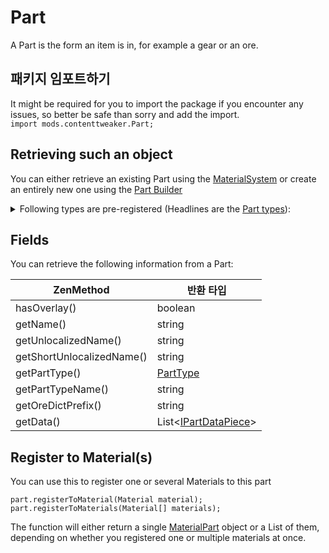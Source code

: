 
# Part

A Part is the form an item is in, for example a gear or an ore.

## 패키지 임포트하기
It might be required for you to import the package if you encounter any issues, so better be safe than sorry and add the import.  
`import mods.contenttweaker.Part;`

## Retrieving such an object
You can either retrieve an existing Part using the [MaterialSystem](/Mods/ContentTweaker/Materials/MaterialSystem/) or create an entirely new one using the [Part Builder](/Mods/ContentTweaker/Materials/Parts/Part_Builder/)

<details>
    <summary>Following types are pre-registered (Headlines are the <a href="../PartType">Part types</a>):</summary>
    <h4>Items:</h4>
        <ul>
            <li>Beam<img src="../Assets/beam.png" alt="icon"></li>
            <li>Bolt<img src="../Assets/bolt.png" alt="icon"></li>
            <li>Casing<img src="../Assets/casing.png" alt="icon"></li>
            <li>Clump<img src="../Assets/clump.png" alt="icon"></li>
            <li>Crystal Crystal<img src="../Assets/crystal.png" alt="icon"></li>
            <li>Crushed Ore (crushed_ore)<img src="../Assets/crushed_ore.png" alt="icon"></li>
            <li>Dense Plate (dense_plate)<img src="../Assets/dense_plate.png" alt="icon"></li>
            <li>Dirty Dust (dirty_dust)<img src="../Assets/dirty_dust.png" alt="icon"></li>
            <li>Dust<img src="../Assets/dust.png" alt="icon"></li>
            <li>Gear<img src="../Assets/gear.png" alt="icon"></li>
            <li>Ingot<img src="../Assets/ingot.png" alt="icon"></li>
            <li>Nugget<img src="../Assets/nugget.png" alt="icon"></li>
            <li>Plate<img src="../Assets/plate.png" alt="icon"></li>
            <li>Rod<img src="../Assets/rod.png" alt="icon"></li>
            <li>Shard<img src="../Assets/shard.png" alt="icon"></li>
        </ul>
    <h4>Blocks:</h4>
        <ul>
            <li>Block<img src="../Assets/block.png" alt="icon"></li>
        </ul>
    <h4>Ores:</h4>
        <ul>
            <li>Ore</li>
            <li>Dense Ore (dense_ore)</li>
            <li>Poor Ore(poor_ore)</li>
        </ul>
    <h4>Fluids:</h4>
        <ul>
            <li>Molten</li>
        </ul><br x-id="3" />
    <h4>Armor:</h4>
        <ul>
            <li>Armor <img src="../Assets/armor_head.png" alt="head icon"><img src="../Assets/armor_chest.png" alt="chest icon"><img src="../Assets/armor_legs.png" alt="legs icon"><img src="../Assets/armor_feet.png" alt="feet icon"></li>
        </ul>
    <h4>Minecart</h4>
        <ul>
            <li>Minecart</li>
        </ul>
</details>

## Fields
You can retrieve the following information from a Part:

| ZenMethod                 | 반환 타입                                                                         |
| ------------------------- | ----------------------------------------------------------------------------- |
| hasOverlay()              | boolean                                                                       |
| getName()                 | string                                                                        |
| getUnlocalizedName()      | string                                                                        |
| getShortUnlocalizedName() | string                                                                        |
| getPartType()             | [PartType](/Mods/ContentTweaker/Materials/Parts/PartType/)                    |
| getPartTypeName()         | string                                                                        |
| getOreDictPrefix()        | string                                                                        |
| getData()                 | List<[IPartDataPiece](/Mods/ContentTweaker/Materials/Parts/PartDataPiece/)\> |

## Register to Material(s)
You can use this to register one or several Materials to this part
```zenscript
part.registerToMaterial(Material material);
part.registerToMaterials(Material[] materials);
```

The function will either return a single [MaterialPart](/Mods/ContentTweaker/Materials/Materials/MaterialPart/) object or a List of them, depending on whether you registered one or multiple materials at once.